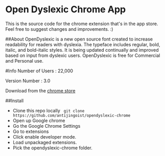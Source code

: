# Open Dyslexic Chrome App

This is the source code for the chrome extension that's in the app store. Feel free to suggest changes and improvements. :)



##About 
OpenDyslexic is a new open source font created to increase readability for readers with dyslexia. The typeface includes regular, bold, italic, and bold-italic styles. It is being updated continually and improved based on input from dyslexic users. OpenDyslexic is free for Commercial and Personal use.

#Info
Number of Users : 22,000

Version Number : 3.0 

Download from the [chrome store](https://chrome.google.com/webstore/detail/opendyslexic/cdnapgfjopgaggbmfgbiinmmbdcglnam?hl=en)


##Install

- Clone this repo locally ``` git clone  https://github.com/antijingoist/opendyslexic-chrome```
- Open up Google chrome
- Go the Google Chrome Settings
- Go to extensions
- Click enable developer mode.
- Load unpackaged extensions.
- Pick the opendyslexic-chrome folder.


